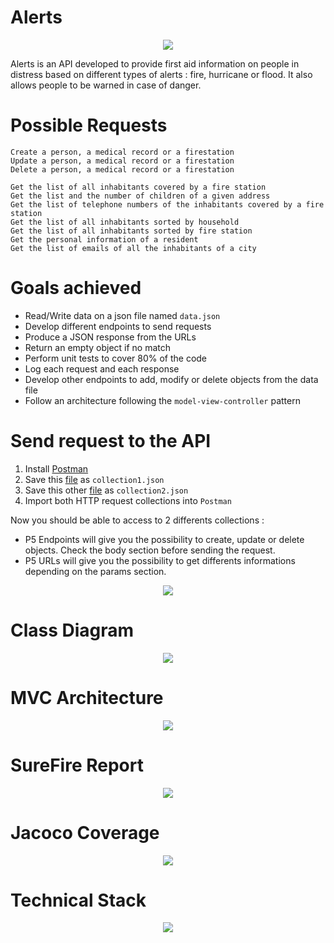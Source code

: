 # Alerts

<p align="center">
  <img src=https://user-images.githubusercontent.com/95872501/226969311-56836b82-0257-4def-87d4-3a84c14e70f9.png>
</p>

Alerts is an API developed to provide first aid information on people in distress based on different types of alerts : fire, hurricane or flood. It also allows people to be warned in case of danger.

# Possible Requests

```
Create a person, a medical record or a firestation
Update a person, a medical record or a firestation
Delete a person, a medical record or a firestation
```
```
Get the list of all inhabitants covered by a fire station
Get the list and the number of children of a given address
Get the list of telephone numbers of the inhabitants covered by a fire station
Get the list of all inhabitants sorted by household
Get the list of all inhabitants sorted by fire station
Get the personal information of a resident
Get the list of emails of all the inhabitants of a city
```

# Goals achieved

- Read/Write data on a json file named `data.json`
- Develop different endpoints to send requests
- Produce a JSON response from the URLs
- Return an empty object if no match
- Perform unit tests to cover 80% of the code
- Log each request and each response
- Develop other endpoints to add, modify or delete objects from the data file
- Follow an architecture following the `model-view-controller` pattern

# Send request to the API

1. Install [Postman](https://www.postman.com/downloads/)
2. Save this [file](https://gist.githubusercontent.com/HashTucE/8f89d2baff367100c6b5cbf59480e3c7/raw/f9452eab9d4b09de2478d7ea8e5d4e07692b0bff/P5%2520Endpoints.json) as `collection1.json`
3. Save this other [file](https://gist.githubusercontent.com/HashTucE/d271db756bfbaf22fc3cae7d5522454a/raw/37ff884dc32be35e9ef63f31bd6c44bbd1e204fb/P5%2520URLs.json) as `collection2.json`
4. Import both HTTP request collections into `Postman`

Now you should be able to access to 2 differents collections :
- P5 Endpoints will give you the possibility to create, update or delete objects. Check the body section before sending the request.
- P5 URLs will give you the possibility to get differents informations depending on the params section.

<p align="center">
  <img src=https://user-images.githubusercontent.com/95872501/227168576-d8790adb-d998-451d-8d8d-ac4d655255ea.png>
</p>

    
    
# Class Diagram

<p align="center">
  <img src=https://user-images.githubusercontent.com/95872501/226991795-a9beba2c-faef-4710-a5af-53d6337764fc.png>
</p>


# MVC Architecture

<p align="center">
  <img src=https://user-images.githubusercontent.com/95872501/226992898-6cde9d0b-4d7b-428f-9c95-4b8099da4bec.png>
</p>


# SureFire Report

<p align="center">
  <img src=https://user-images.githubusercontent.com/95872501/226993240-8222558b-a0b1-4389-bf0f-e372dfe0064a.png>
</p>


# Jacoco Coverage

<p align="center">
  <img src=https://user-images.githubusercontent.com/95872501/226993258-211d5dc1-05ac-451b-a6d3-b0946348f8c3.png>
</p>


# Technical Stack 

<p align="center">
  <img src=https://user-images.githubusercontent.com/95872501/226993279-7c7b6e60-327b-4078-a2be-f1f6e56fa87e.png>
</p>


